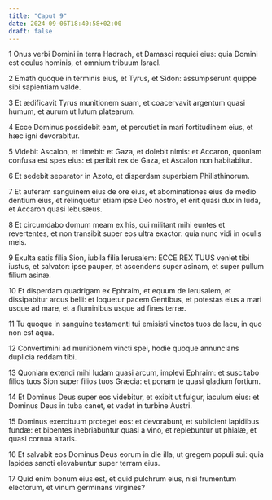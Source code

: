 ```yaml
---
title: "Caput 9"
date: 2024-09-06T18:40:58+02:00
draft: false
---
```




1 Onus verbi Domini in terra Hadrach, et Damasci requiei eius: quia Domini est oculus hominis, et omnium tribuum Israel.

2 Emath quoque in terminis eius, et Tyrus, et Sidon: assumpserunt quippe sibi sapientiam valde.

3 Et ædificavit Tyrus munitionem suam, et coacervavit argentum quasi humum, et aurum ut lutum platearum.

4 Ecce Dominus possidebit eam, et percutiet in mari fortitudinem eius, et hæc igni devorabitur.

5 Videbit Ascalon, et timebit: et Gaza, et dolebit nimis: et Accaron, quoniam confusa est spes eius: et peribit rex de Gaza, et Ascalon non habitabitur.

6 Et sedebit separator in Azoto, et disperdam superbiam Philisthinorum.

7 Et auferam sanguinem eius de ore eius, et abominationes eius de medio dentium eius, et relinquetur etiam ipse Deo nostro, et erit quasi dux in Iuda, et Accaron quasi Iebusæus.

8 Et circumdabo domum meam ex his, qui militant mihi euntes et revertentes, et non transibit super eos ultra exactor: quia nunc vidi in oculis meis.

9 Exulta satis filia Sion, iubila filia Ierusalem: ECCE REX TUUS veniet tibi iustus, et salvator: ipse pauper, et ascendens super asinam, et super pullum filium asinæ.

10 Et disperdam quadrigam ex Ephraim, et equum de Ierusalem, et dissipabitur arcus belli: et loquetur pacem Gentibus, et potestas eius a mari usque ad mare, et a fluminibus usque ad fines terræ.

11 Tu quoque in sanguine testamenti tui emisisti vinctos tuos de lacu, in quo non est aqua.

12 Convertimini ad munitionem vincti spei, hodie quoque annuncians duplicia reddam tibi.

13 Quoniam extendi mihi Iudam quasi arcum, implevi Ephraim: et suscitabo filios tuos Sion super filios tuos Græcia: et ponam te quasi gladium fortium.

14 Et Dominus Deus super eos videbitur, et exibit ut fulgur, iaculum eius: et Dominus Deus in tuba canet, et vadet in turbine Austri.

15 Dominus exercituum proteget eos: et devorabunt, et subiicient lapidibus fundæ: et bibentes inebriabuntur quasi a vino, et replebuntur ut phialæ, et quasi cornua altaris.

16 Et salvabit eos Dominus Deus eorum in die illa, ut gregem populi sui: quia lapides sancti elevabuntur super terram eius.

17 Quid enim bonum eius est, et quid pulchrum eius, nisi frumentum electorum, et vinum germinans virgines?

